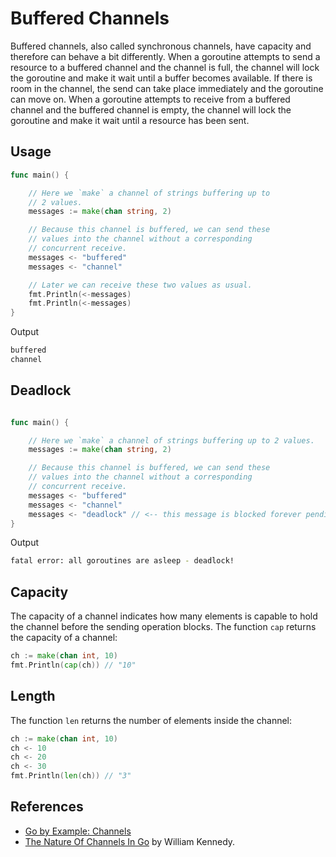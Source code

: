 # Buffered Channels
Buffered channels, also called synchronous channels, have capacity and therefore can behave a bit differently. When a goroutine attempts to send a resource to a buffered channel and the channel is full, the channel will lock the goroutine and make it wait until a buffer becomes available. If there is room in the channel, the send can take place immediately and the goroutine can move on. When a goroutine attempts to receive from a buffered channel and the buffered channel is empty, the channel will lock the goroutine and make it wait until a resource has been sent.

## Usage

```go
func main() {

    // Here we `make` a channel of strings buffering up to
    // 2 values.
    messages := make(chan string, 2)

    // Because this channel is buffered, we can send these
    // values into the channel without a corresponding
    // concurrent receive.
    messages <- "buffered"
    messages <- "channel"

    // Later we can receive these two values as usual.
    fmt.Println(<-messages)
    fmt.Println(<-messages)
}
```
Output 
```bash
buffered
channel
```

## Deadlock

```go

func main() {

    // Here we `make` a channel of strings buffering up to 2 values.
    messages := make(chan string, 2)

    // Because this channel is buffered, we can send these
    // values into the channel without a corresponding
    // concurrent receive.
    messages <- "buffered"
    messages <- "channel"
    messages <- "deadlock" // <-- this message is blocked forever pending to be written into the channel
}
```

Output 
```bash
fatal error: all goroutines are asleep - deadlock!
```

## Capacity
The capacity of a channel indicates how many elements is capable to hold the channel 
before the sending operation blocks. The function `cap` returns the capacity of a channel:
```go
ch := make(chan int, 10)
fmt.Println(cap(ch)) // "10"
```

## Length
The function `len` returns the number of elements inside the channel:
```go
ch := make(chan int, 10)
ch <- 10
ch <- 20
ch <- 30
fmt.Println(len(ch)) // "3" 
```

## References
- [Go by Example: Channels](https://gobyexample.com/channels)
- [The Nature Of Channels In Go](https://www.ardanlabs.com/blog/2014/02/the-nature-of-channels-in-go.html) by 
William Kennedy.